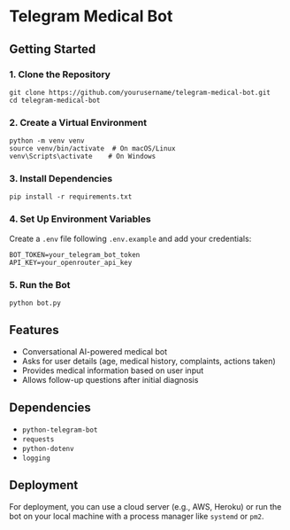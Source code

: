 # Telegram Medical Bot

## Getting Started

### 1. Clone the Repository

```
git clone https://github.com/yourusername/telegram-medical-bot.git
cd telegram-medical-bot
```

### 2. Create a Virtual Environment

```
python -m venv venv
source venv/bin/activate  # On macOS/Linux
venv\Scripts\activate    # On Windows
```

### 3. Install Dependencies

```
pip install -r requirements.txt
```

### 4. Set Up Environment Variables

Create a `.env` file following `.env.example` and add your credentials:

```shell
BOT_TOKEN=your_telegram_bot_token
API_KEY=your_openrouter_api_key
```

### 5. Run the Bot

```shell
python bot.py
```

## Features

- Conversational AI-powered medical bot
- Asks for user details (age, medical history, complaints, actions taken)
- Provides medical information based on user input
- Allows follow-up questions after initial diagnosis

## Dependencies

- `python-telegram-bot`
- `requests`
- `python-dotenv`
- `logging`

## Deployment

For deployment, you can use a cloud server (e.g., AWS, Heroku) or run the bot on your local machine with a process manager like `systemd` or `pm2`.
